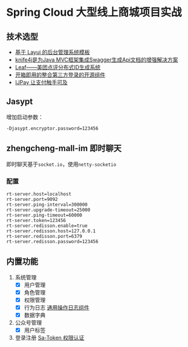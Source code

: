 # Spring Cloud 大型线上商城项目实战

## 技术选型

- [基于 Layui 的后台管理系统模板](https://gitee.com/pear-admin/Pear-Admin-Layui)
- [knife4j是为Java MVC框架集成Swagger生成Api文档的增强解决方案](https://gitee.com/xiaoym/knife4j)
- [ Leaf——美团点评分布式ID生成系统](https://tech.meituan.com/2017/04/21/mt-leaf.html)
- [开箱即用的整合第三方登录的开源组件](https://justauth.wiki/)
- [IJPay 让支付触手可及](https://gitee.com/javen205/IJPay)

## Jasypt

增加启动参数：

```
-Djasypt.encryptor.password=123456
```

## zhengcheng-mall-im 即时聊天

即时聊天基于`socket.io`，使用`netty-socketio`

### 配置

```properties
rt-server.host=localhost
rt-server.port=9092
rt-server.ping-interval=300000
rt-server.upgrade-timeout=25000
rt-server.ping-timeout=60000
rt-server.token=123456
rt-server.redisson.enable=true 
rt-server.redisson.host=127.0.0.1
rt-server.redisson.port=6379
rt-server.redisson.password=123456
```

## 内置功能

1. 系统管理
    - [x] 用户管理
    - [x] 角色管理
    - [x] 权限管理
    - [x] 行为日志  [通用操作日志组件](https://github.com/mouzt/mzt-biz-log)
    - [x] 数据字典
2. 公众号管理
    - [x] 用户标签
3. 登录注册 [Sa-Token 权限认证](http://sa-token.dev33.cn/)

